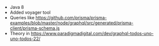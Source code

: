 - Java 8
- Added voyager tool
- Queries like https://github.com/prisma/prisma-examples/blob/master/node/graphql/src/generated/prisma-client/prisma-schema.js
- Theory in https://www.paradigmadigital.com/dev/graphql-todos-uno-uno-todos-22/